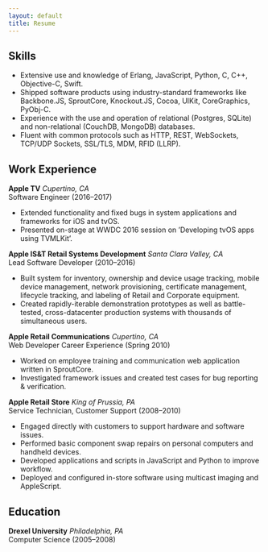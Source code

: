 ```yaml
---
layout: default
title: Resume
---
```


## Skills
 * Extensive use and knowledge of Erlang, JavaScript, Python, C, C++, Objective-C, Swift.
 * Shipped software products using industry-standard frameworks like Backbone.JS, SproutCore, Knockout.JS, Cocoa, UIKit, CoreGraphics, PyObj-C.
 * Experience with the use and operation of relational (Postgres, SQLite) and non-relational (CouchDB, MongoDB) databases.
 * Fluent with common protocols such as HTTP, REST, WebSockets, TCP/UDP Sockets, SSL/TLS,
MDM, RFID (LLRP).

## Work Experience

**Apple TV** *Cupertino, CA* <br />
Software Engineer (2016–2017)
 * Extended functionality and fixed bugs in system applications and frameworks for iOS and tvOS.
 * Presented on-stage at WWDC 2016 session on ’Developing tvOS apps using TVMLKit’.

**Apple IS&T Retail Systems Development** *Santa Clara Valley, CA* <br />
Lead Software Developer (2010–2016)
 * Built system for inventory, ownership and device usage tracking, mobile device management, network provisioning, certificate management, lifecycle tracking, and labeling of Retail and
Corporate equipment.
 * Created rapidly-iterable demonstration prototypes as well as battle-tested, cross-datacenter production systems with thousands of simultaneous users.

**Apple Retail Communications** *Cupertino, CA* <br />
Web Developer Career Experience (Spring 2010)
 * Worked on employee training and communication web application written in SproutCore.
 * Investigated framework issues and created test cases for bug reporting & verification.

**Apple Retail Store** *King of Prussia, PA* <br />
Service Technician, Customer Support (2008–2010)
 * Engaged directly with customers to support hardware and software issues.
 * Performed basic component swap repairs on personal computers and handheld devices.
 * Developed applications and scripts in JavaScript and Python to improve workflow.
 * Deployed and configured in-store software using multicast imaging and AppleScript.

## Education
**Drexel University** *Philadelphia, PA* <br />
Computer Science (2005–2008)

